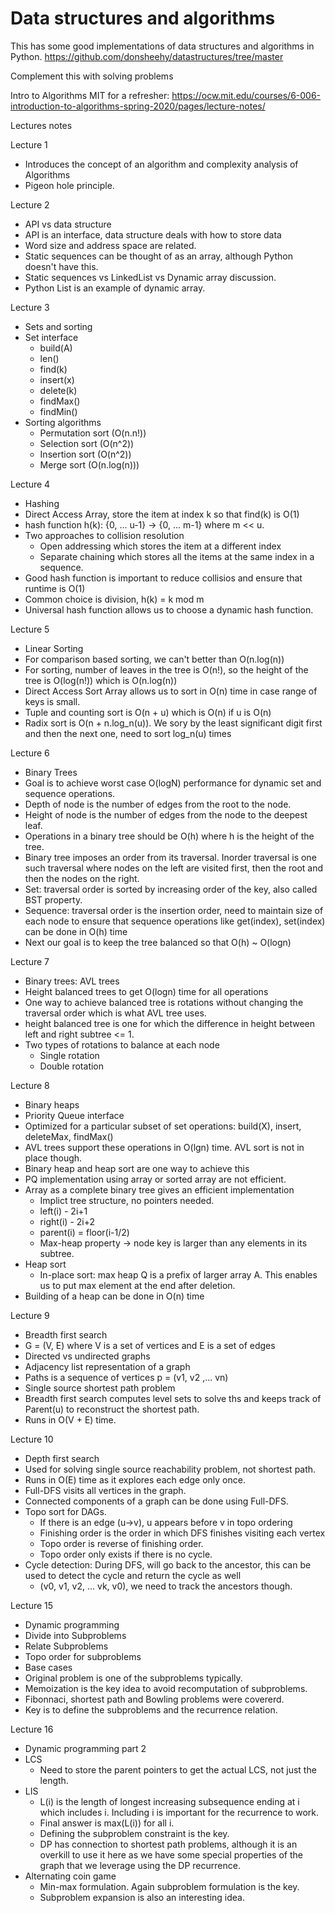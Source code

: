 # Data structures and algorithms

This has some good implementations of data structures and algorithms in Python.
https://github.com/donsheehy/datastructures/tree/master

Complement this with solving problems

Intro to Algorithms MIT for a refresher: https://ocw.mit.edu/courses/6-006-introduction-to-algorithms-spring-2020/pages/lecture-notes/

Lectures notes

Lecture 1
- Introduces the concept of an algorithm and complexity analysis of Algorithms
- Pigeon hole principle.

Lecture 2
- API vs data structure
- API is an interface, data structure deals with how to store data
- Word size and address space are related.
- Static sequences can be thought of as an array, although Python doesn't have this.
- Static sequences vs LinkedList vs Dynamic array discussion.
- Python List is an example of dynamic array.

Lecture 3
- Sets and sorting
- Set interface
  - build(A)
  - len()
  - find(k)
  - insert(x)
  - delete(k)
  - findMax()
  - findMin()
- Sorting algorithms
  - Permutation sort (O(n.n!))
  - Selection sort (O(n^2))
  - Insertion sort (O(n^2))
  - Merge sort (O(n.log(n)))

Lecture 4
- Hashing
- Direct Access Array, store the item at index k so that find(k) is O(1)
- hash function h(k): {0, ... u-1} -> {0, ... m-1} where m << u.
- Two approaches to collision resolution
  - Open addressing which stores the item at a different index
  - Separate chaining which stores all the items at the same index in a sequence.
- Good hash function is important to reduce collisios and ensure that runtime is O(1)
- Common choice is division, h(k) = k mod m
- Universal hash function allows us to choose a dynamic hash function.

Lecture 5
- Linear Sorting
- For comparison based sorting, we can't better than O(n.log(n))
- For sorting, number of leaves in the tree is O(n!), so the height of the tree is O(log(n!)) which is O(n.log(n))
- Direct Access Sort Array allows us to sort in O(n) time in case range of keys is small.
- Tuple and counting sort is O(n + u) which is O(n) if u is O(n)
- Radix sort is O(n + n.log_n(u)). We sory by the least significant digit first and then the next one, need to sort log_n(u) times

Lecture 6
- Binary Trees
- Goal is to achieve worst case O(logN) performance for dynamic set and sequence operations.
- Depth of node is the number of edges from the root to the node.
- Height of node is the number of edges from the node to the deepest leaf.
- Operations in a binary tree should be O(h) where h is the height of the tree.
- Binary tree imposes an order from its traversal. Inorder traversal is one such traversal where nodes on the left are visited first, then the root and then the nodes on the right.
- Set: traversal order is sorted by increasing order of the key, also called BST property.
- Sequence: traversal order is the insertion order, need to maintain size of each node to ensure that sequence operations like get(index), set(index) can be done in O(h) time
- Next our goal is to keep the tree balanced so that O(h) ~ O(logn)

Lecture 7
- Binary trees: AVL trees
- Height balanced trees to get O(logn) time for all operations
- One way to achieve balanced tree is rotations without changing the traversal order which is what AVL tree uses.
- height balanced tree is one for which the difference in height between left and right subtree <= 1.
- Two types of rotations to balance at each node
  - Single rotation
  - Double rotation

Lecture 8
- Binary heaps
- Priority Queue interface
- Optimized for a particular subset of set operations: build(X), insert, deleteMax, findMax()
- AVL trees support these operations in O(lgn) time. AVL sort is not in place though.
- Binary heap and heap sort are one way to achieve this
- PQ implementation using array or sorted array are not efficient.
- Array as a complete binary tree gives an efficient implementation
  - Implict tree structure, no pointers needed.
  - left(i) - 2i+1
  - right(i) - 2i+2
  - parent(i) = floor(i-1/2)
  - Max-heap property -> node key is larger than any elements in its subtree.
- Heap sort
  - In-place sort: max heap Q is a prefix of larger array A. This enables us to put max element at the end after deletion.
- Building of a heap can be done in O(n) time

Lecture 9
- Breadth first search
- G = (V, E) where V is a set of vertices and E is a set of edges
- Directed vs undirected graphs
- Adjacency list representation of a graph
- Paths is a sequence of vertices p = (v1, v2 ,... vn)
- Single source shortest path problem
- Breadth first search computes level sets to solve ths and keeps track of Parent(u) to reconstruct the shortest path.
- Runs in O(V + E) time.

Lecture 10
- Depth first search
- Used for solving single source reachability problem, not shortest path.
- Runs in O(E) time as it explores each edge only once.
- Full-DFS visits all vertices in the graph.
- Connected components of a graph can be done using Full-DFS.
- Topo sort for DAGs.
  - If there is an edge (u->v), u appears before v in topo ordering
  - Finishing order is the order in which DFS finishes visiting each vertex
  - Topo order is reverse of finishing order.
  - Topo order only exists if there is no cycle.
- Cycle detection: During DFS, will go back to the ancestor, this can be used to detect the cycle and return the cycle as well
  - (v0, v1, v2, ... vk, v0), we need to track the ancestors though.

Lecture 15
- Dynamic programming
- Divide into Subproblems
- Relate Subproblems
- Topo order for subproblems
- Base cases
- Original problem is one of the subproblems typically.
- Memoization is the key idea to avoid recomputation of subproblems.
- Fibonnaci, shortest path and Bowling problems were covererd.
- Key is to define the subproblems and the recurrence relation.

Lecture 16
- Dynamic programming part 2
- LCS
  - Need to store the parent pointers to get the actual LCS, not just the length.
- LIS
  - L(i) is the length of longest increasing subsequence ending at i which includes i. Including i is important for the recurrence to work.
  - Final answer is max(L(i)) for all i.
  - Defining the subproblem constraint is the key.
  - DP has connection to shortest path problems, although it is an overkill to use it here as we have some special properties of the graph that we leverage using the DP recurrence.
- Alternating coin game
  - Min-max formulation. Again subproblem formulation is the key.
  - Subproblem expansion is also an interesting idea.
